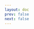 ```yaml
---
layout: doc
prev: false
next: false
---
```


<CustomItemBox :item="{
  name: '紫色染发剂',
  icon: '/wiki/item/dye_purple.png',
  type: '染色剂',
  description: '',
  params: {
    stack: 1,
    durability: -1 
  },
  obtain: {
    found: [],
    npc: [],
    shop: [],
    gardening: []
  }
}" />
